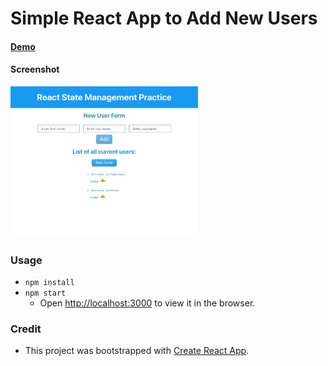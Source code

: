# Simple React App to Add New Users

#### [Demo](https://user-management-react.netlify.com)

#### Screenshot
<img alt='screenshot' src='./src/assets/screenshot.png' width="300px" />

### Usage
* `npm install`
* `npm start`
  * Open [http://localhost:3000](http://localhost:3000) to view it in the browser.

### Credit
* This project was bootstrapped with [Create React App](https://github.com/facebook/create-react-app).
